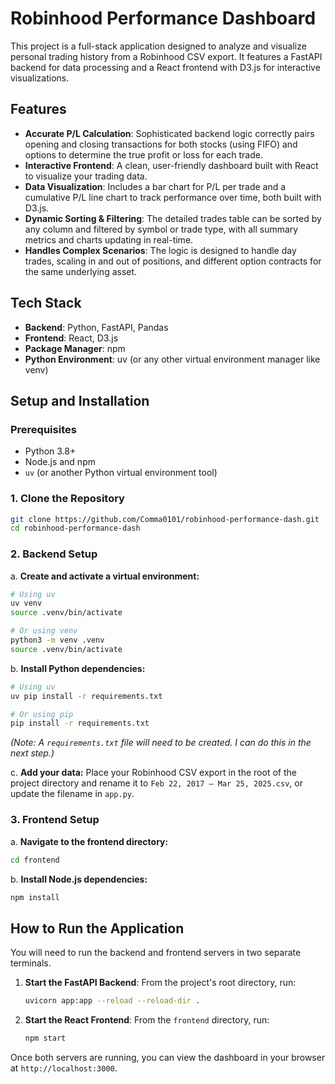 # Robinhood Performance Dashboard

This project is a full-stack application designed to analyze and visualize personal trading history from a Robinhood CSV export. It features a FastAPI backend for data processing and a React frontend with D3.js for interactive visualizations.

## Features

-   **Accurate P/L Calculation**: Sophisticated backend logic correctly pairs opening and closing transactions for both stocks (using FIFO) and options to determine the true profit or loss for each trade.
-   **Interactive Frontend**: A clean, user-friendly dashboard built with React to visualize your trading data.
-   **Data Visualization**: Includes a bar chart for P/L per trade and a cumulative P/L line chart to track performance over time, both built with D3.js.
-   **Dynamic Sorting & Filtering**: The detailed trades table can be sorted by any column and filtered by symbol or trade type, with all summary metrics and charts updating in real-time.
-   **Handles Complex Scenarios**: The logic is designed to handle day trades, scaling in and out of positions, and different option contracts for the same underlying asset.

## Tech Stack

-   **Backend**: Python, FastAPI, Pandas
-   **Frontend**: React, D3.js
-   **Package Manager**: npm
-   **Python Environment**: uv (or any other virtual environment manager like venv)

## Setup and Installation

### Prerequisites

-   Python 3.8+
-   Node.js and npm
-   `uv` (or another Python virtual environment tool)

### 1. Clone the Repository

```bash
git clone https://github.com/Comma0101/robinhood-performance-dash.git
cd robinhood-performance-dash
```

### 2. Backend Setup

a. **Create and activate a virtual environment:**

```bash
# Using uv
uv venv
source .venv/bin/activate

# Or using venv
python3 -m venv .venv
source .venv/bin/activate
```

b. **Install Python dependencies:**

```bash
# Using uv
uv pip install -r requirements.txt

# Or using pip
pip install -r requirements.txt
```
*(Note: A `requirements.txt` file will need to be created. I can do this in the next step.)*

c. **Add your data:**
Place your Robinhood CSV export in the root of the project directory and rename it to `Feb 22, 2017 – Mar 25, 2025.csv`, or update the filename in `app.py`.

### 3. Frontend Setup

a. **Navigate to the frontend directory:**

```bash
cd frontend
```

b. **Install Node.js dependencies:**

```bash
npm install
```

## How to Run the Application

You will need to run the backend and frontend servers in two separate terminals.

1.  **Start the FastAPI Backend**:
    From the project's root directory, run:
    ```bash
    uvicorn app:app --reload --reload-dir .
    ```

2.  **Start the React Frontend**:
    From the `frontend` directory, run:
    ```bash
    npm start
    ```

Once both servers are running, you can view the dashboard in your browser at `http://localhost:3000`.
